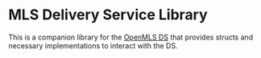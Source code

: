 # MLS Delivery Service Library

This is a companion library for the [OpenMLS DS](../ds) that provides structs
and necessary implementations to interact with the DS.
